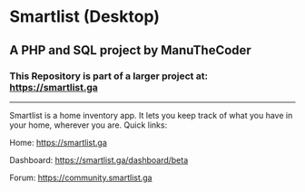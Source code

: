 # Smartlist (Desktop)
## A PHP and SQL project by ManuTheCoder
### This Repository is part of a larger project at: https://smartlist.ga
---
Smartlist is a home inventory app. It lets you keep track of what you have in your home, wherever you are. 
Quick links: 

Home: https://smartlist.ga 

Dashboard: https://smartlist.ga/dashboard/beta

Forum: https://community.smartlist.ga
